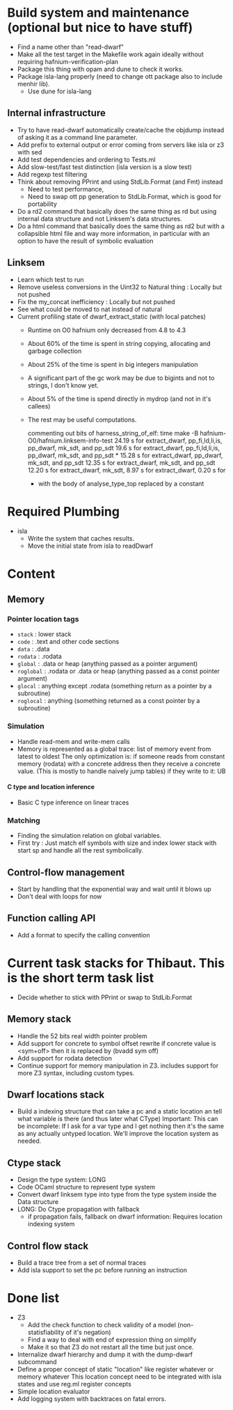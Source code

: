 # Build system and maintenance (optional but nice to have stuff)

 - Find a name other than "read-dwarf"
 - Make all the test target in the Makefile work again ideally without requiring
   hafnium-verification-plan
 - Package this thing with opam and dune to check it works.
 - Package isla-lang properly (need to change ott package also to include menhir lib).
   - Use dune for isla-lang

## Internal infrastructure

 - Try to have read-dwarf automatically create/cache the objdump instead
   of asking it as a command line parameter.
 - Add prefix to external output or error coming from servers like isla or z3 with sed
 - Add test dependencies and ordering to Tests.ml
 - Add slow-test/fast test distinction (isla version is a slow test)
 - Add regexp test filtering
 - Think about removing PPrint and using StdLib.Format (and Fmt) instead
   - Need to test performance,
   - Need to swap ott pp generation to StdLib.Format, which is good for portability
 - Do a rd2 command that basically does the same thing as rd but using internal data structure
   and not Linksem's data structures.
 - Do a html command that basically does the same thing as rd2 but with a collapsible 
   html file and way more information, in particular with an option to have 
   the result of symbolic evaluation

## Linksem

 - Learn which test to run
 - Remove useless conversions in the Uint32 to Natural thing : Locally but not pushed
 - Fix the my_concat inefficiency : Locally but not pushed
 - See what could be moved to nat instead of natural
 - Current profiling state of dwarf\_extract\_static (with local patches)
   - Runtime on O0 hafnium only decreased from 4.8 to 4.3
   - About 60% of the time is spent in string copying, allocating and garbage collection
   - About 25% of the time is spent in big integers manipulation
   - A significant part of the gc work may be due to bigints and not to strings, I don't know yet.
   - About 5% of the time is spend directly in mydrop (and not in it's callees)
   - The rest may be useful computations.

     commenting out bits of harness_string_of_elf:
     time make -B hafnium-O0/hafnium.linksem-info-test
     24.19 s  for extract_dwarf, pp_fi,ld,li,is, pp_dwarf, mk_sdt, and pp_sdt
     19.6  s  for extract_dwarf, pp_fi,ld,li,is, pp_dwarf, mk_sdt, and pp_sdt  *
     15.28 s  for extract_dwarf,                 pp_dwarf, mk_sdt, and pp_sdt
     12.35 s  for extract_dwarf,                           mk_sdt, and pp_sdt
     12.20 s  for extract_dwarf,                           mk_sdt,
      8.97 s  for extract_dwarf,
      0.20 s  for

     * with the body of analyse_type_top replaced by a constant

# Required Plumbing

 - isla
   - Write the system that caches results.
   - Move the initial state from isla to readDwarf

# Content

## Memory

### Pointer location tags

 - `stack` : lower stack
 - `code` : .text and other code sections
 - `data` : .data
 - `rodata` : .rodata
 - `global` : .data or heap (anything passed as a pointer argument)
 - `roglobal` : .rodata or .data or heap (anything passed as a const pointer argument)
 - `glocal` : anything except .rodata (something return as a pointer by a subroutine)
 - `roglocal` : anything (something returned as a const pointer by a subroutine)

### Simulation

 - Handle read-mem and write-mem calls
 - Memory is represented as a global trace: list of memory event from latest to oldest
   The only optimization is:
     if someone reads from constant memory (rodata) with a concrete address
     then they receive a concrete value. (This is mostly to handle naively jump tables)
     if they write to it: UB

#### C type and location inference
 - Basic C type inference on linear traces

### Matching
 - Finding the simulation relation on global variables.
 - First try : Just match elf symbols with size and index lower stack with start sp
   and handle all the rest symbolically.

## Control-flow management
 - Start by handling that the exponential way and wait until it blows up
 - Don't deal with loops for now


## Function calling API
 - Add a format to specify the calling convention

# Current task stacks for Thibaut. This is the short term task list

 - Decide whether to stick with PPrint or swap to StdLib.Format

## Memory stack

 - Handle the 52 bits real width pointer problem
 - Add support for concrete to symbol offset rewrite
   if concrete value is <sym+off> then it is replaced by (bvadd sym off)
 - Add support for rodata detection
 - Continue support for memory manipulation in Z3.
   includes support for more Z3 syntax, including custom types.

## Dwarf locations stack

 - Build a indexing structure that can take a pc and a static location an tell what variable
   is there (and thus later what CType)
   Important: This can be incomplete: If I ask for a var type and I get nothing then
   it's the same as any actually untyped location. We'll improve the location system as
   needed.

## Ctype stack

 - Design the type system: LONG
 - Code OCaml structure to represent type system
 - Convert dwarf linksem type into type from the type system inside the Data structure
 - LONG: Do Ctype propagation with fallback
   - if propagation fails, fallback on dwarf information: Requires location indexing system

## Control flow stack

- Build a trace tree from a set of normal traces
- Add isla support to set the pc before running an instruction

# Done list

 - Z3
   - Add the check function to check validity of a model (non-statisfiability of it's negation)
   - Find a way to deal with end of expression thing on simplify
   - Make it so that Z3 do not restart all the time but just once.
 - Internalize dwarf hierarchy and dump it with the dump-dwarf subcommand
 - Define a proper concept of static "location" like register whatever or memory whatever
   This location concept need to be integrated with isla states and use reg.ml register concepts
 - Simple location evaluator
 - Add logging system with backtraces on fatal errors.
